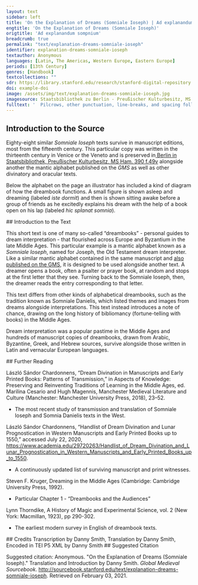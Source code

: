 ```yaml
---
layout: text
sidebar: left
title: 'On the Explanation of Dreams (Somniale Ioseph) | Ad explanandum sompnium'
engtitle: 'On the Explanation of Dreams (Somniale Ioseph)'
origtitle: 'Ad explanandum sompnium'
breadcrumb: true
permalink: "text/explanation-dreams-somniale-ioseph"
identifier: explanation-dreams-somniale-ioseph
textauthor: Anonymous
languages: [Latin, The Americas, Western Europe, Eastern Europe]
periods: [13th Century]
genres: [Handbook]
textcollections: ""
sdr: https://library.stanford.edu/research/stanford-digital-repository 
doi: example-doi 
image: /assets/img/text/explanation-dreams-somniale-ioseph.jpg
imagesource: Staatsbibliothek zu Berlin - Preußischer Kulturbesitz, MS Ham. 390 f.49v [Public Domain]'
fulltext: '  Pilcrows, other punctuation, line-breaks, and spacing follow the manuscript. ¶ In .A. significat adiutorium domini. ¶ An .A. signifies the help of the Lord. ¶ In .B. significat aliquod bonum. ¶ A .B. signifies something good. ¶ In .C. significat sanguinem. ¶ A .C. signifes blood. ¶ In .D. significat inimicum. ¶ A .D. signifies an enemy. ¶ In .E. significat noua uidere uel audire. ¶ An .E. signifies hearing or seeing strange things. ¶ In .F. significat malum prope esse. ¶ An .F. signifies that evil is near. ¶ In .G. significat gaudium. ¶ A .G. signifies delight. ¶ In .H. significat ad esse gaudium. ¶ An .H. signifies a coming delighted. ¶ In .I. significat alibi ire. ¶ An .I. signifies going somewhere. ¶ In .K. significat in eodem loco stare. ¶ A .K. signifies staying put. ¶ In .L. significat leticiam ed esse. ¶ An .L. signifies being happy. ¶ In .M. significat aliquod magnum. ¶ An .M. signifies something large. ¶ In .N. significat aloquod contrarium. ¶ An .N. signifies something conflicting. ¶ In .O. significat elemosinam facere. ¶ An .O. signifies giving alms. ¶ In .P. significat pietatem exercere. ¶ A .P. signifies working dutifully. ¶ In .Q. significat ad deum curere. ¶ A .Q. signifies attending to God. ¶ In .R. significat fossa mortis. ¶ An .R. signifies grave peril. ¶ In .S. significat salutem domini. ¶ An .S. signifies deliverance by the Lord. ¶ In .T. significat tristiciam ad esse. ¶ A .T. signifies being sad. ¶ In .V. Significat uenire adorare. ¶ A .V. signifies coming to worship. ¶ In .X. significat saluatorem ad esse. ¶ An .X. signifies the coming of the savior. ¶ In .Y. significat id adiuuare. ¶ A .Y. signifies His aid. As in divine aid. ¶ In .Ç. significat mortem adesse. ¶ A .Ç. Signifies a coming death. '
---
```

## Introduction to the Source 
<p>Eighty-eight similar <em>Somniale Ioseph</em> texts survive in manuscript editions, most from the fifteenth century. This particular copy was written in the thirteenth century in Venice or the Veneto and is preserved in<a href="https://digital.staatsbibliothek-berlin.de/werkansicht?PPN=PPN679690611&view=overview-toc&PHYSID=PHYS_0106&DMDID=DMDLOG_0006"> Berlin in Staatsbibliothek, Preußischer Kulturbesitz, MS Ham. 390 f.49v</a> alongside another the mantic alphabet published on the <em>GMS </em>as well as other divinatory and oracular texts.</p> <p>Below the alphabet on the page an illustrator has included a kind of diagram of how the dreambook functions. A small figure is shown asleep and dreaming (labeled <em>iste dormit</em>) and then is shown sitting awake before a group of friends as he excitedly explains his dream with the help of a book open on his lap (labeled <em>hic splanat somnia</em>).</p>
## Introduction to the Text 
<p dir="ltr" id="docs-internal-guid-33ca8981-7fff-1a21-0764-12f4073cef22">This short text is one of many so-called “dreambooks” - personal guides to dream interpretation - that flourished across Europe and Byzantium in the late Middle Ages. This particular example is a mantic alphabet known as a <em>Somniale Ioseph</em>, named for Joseph, the Old Testament dream interpreter. Like a similar mantic alphabet contained in the same manuscript and <a href="https://sourcebook.stanford.edu/text/explanation-divination-through-apostles">also published on the GMS</a>, it is designed to be used alongside another text. A dreamer opens a book, often a psalter or prayer book, at random and stops at the first letter that they see. Turning back to the Somniale Ioseph, then, the dreamer reads the entry corresponding to that letter.</p> <p dir="ltr">This text differs from other kinds of alphabetical dreambooks, such as the tradition known as Somniale Danielis, which listed themes and images from dreams alongside interpretations. This text instead introduces a note of chance, drawing on the long history of bibliomancy (fortune-telling with books) in the Middle Ages.</p> <p dir="ltr">Dream interpretation was a popular pastime in the Middle Ages and hundreds of manuscript copies of dreambooks, drawn from Arabic, Byzantine, Greek, and Hebrew sources, survive alongside those written in Latin and vernacular European languages.</p>
## Further Reading 
<p dir="ltr" id="docs-internal-guid-2374469c-7fff-5c9f-a442-bbbb1a7b9ddd">László Sándor Chardonnens, “Dream Divination in Manuscripts and Early Printed Books: Patterns of Transmission,” in Aspects of Knowledge: Preserving and Reinventing Traditions of Learning in the Middle Ages, ed. Marilina Cesario and Hugh Magennis, Manchester Medieval Literature and Culture (Manchester: Manchester University Press, 2018), 23–52.</p> <ul id="docs-internal-guid-803a6b04-7fff-a417-d5a7-e2ef567b0659"> <li dir="ltr"> <p dir="ltr" role="presentation">The most recent study of transmission and translation of Somniale Ioseph and Somnia Danielis texts in the West.</p> </li> </ul> <p dir="ltr">László Sándor Chardonnens, “Handlist of Dream Divination and Lunar Prognostication in Western Manuscripts and Early Printed Books up to 1550,” accessed July 22, 2020,<a href="https://www.academia.edu/29720263/Handlist_of_Dream_Divination_and_Lunar_Prognostication_in_Western_Manuscripts_and_Early_Printed_Books_up_to_1550"> https://www.academia.edu/29720263/Handlist_of_Dream_Divination_and_Lunar_Prognostication_in_Western_Manuscripts_and_Early_Printed_Books_up_to_1550</a>.</p> <ul id="docs-internal-guid-16da9079-7fff-0450-0056-ac10141868de"> <li dir="ltr"> <p dir="ltr" role="presentation">A continuously updated list of surviving manuscript and print witnesses.</p> </li> </ul> <p dir="ltr">Steven F. Kruger, Dreaming in the Middle Ages (Cambridge: Cambridge University Press, 1992).</p> <ul> <li dir="ltr"> <p dir="ltr" role="presentation">Particular Chapter 1 - “Dreambooks and the Audiences”</p> </li> </ul> <p>Lynn Thorndike, A History of Magic and Experimental Science, vol. 2 (New York: Macmillan, 1923), pp 290-302.</p> <ul> <li>The earliest modern survey in English of dreambook texts.</li> </ul>
## Credits
Transcription by Danny Smith, 
Translation by Danny Smith, 
Encoded in TEI P5 XML by Danny Smith
## Suggested Citation
<p>Suggested citation: Anonymous.  "On the Explanation of Dreams (Somniale Ioseph)." Translation and Introduction by Danny Smith. <em>Global Medieval Sourcebook</em>. <a href="http://sourcebook.stanford.edu/text/explanation-dreams-somniale-ioseph">http://sourcebook.stanford.edu/text/explanation-dreams-somniale-ioseph</a>. Retrieved on February 03, 2021.</p>